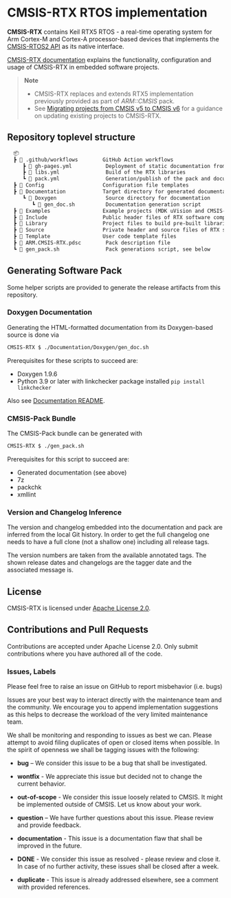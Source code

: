 # CMSIS-RTX RTOS implementation

**CMSIS-RTX** contains Keil RTX5 RTOS - a real-time operating system for Arm Cortex-M and Cortex-A processor-based devices that implements the [CMSIS-RTOS2 API](https://arm-software.github.io/CMSIS_6/latest/RTOS2/index.html) as its native interface.

[CMSIS-RTX documentation](https://arm-software.github.io/CMSIS-RTX) explains the functionality, configuration and usage of CMSIS-RTX in embedded software projects.

> **Note**
> - CMSIS-RTX replaces and extends RTX5 implementation previously provided as part of *ARM::CMSIS* pack.
> - See [Migrating projects from CMSIS v5 to CMSIS v6](https://learn.arm.com/learning-paths/microcontrollers/project-migration-cmsis-v6) for a guidance on updating existing projects to CMSIS-RTX.

## Repository toplevel structure

```txt
  📦
  ┣ 📂 .github/workflows        GitHub Action workflows
     ┣ 📄 gh-pages.yml           Deployment of static documentation from gh-pages branch to GitHub Pages
     ┣ 📄 libs.yml               Build of the RTX libraries
     ┗ 📄 pack.yml               Generation/publish of the pack and documentation
  ┣ 📂 Config                   Configuration file templates
  ┣ 📂 Documentation            Target directory for generated documentation
     ┗ 📂 Doxygen                Source directory for documentation
        ┗ 📄 gen_doc.sh          Documentation generation script
  ┣ 📂 Examples                 Example projects (MDK uVision and CMSIS-Toolbox)
  ┣ 📂 Include                  Public header files of RTX software component
  ┣ 📂 Library                  Project files to build pre-built libraries
  ┣ 📂 Source                   Private header and source files of RTX software component
  ┣ 📂 Template                 User code template files
  ┣ 📄 ARM.CMSIS-RTX.pdsc        Pack description file
  ┗ 📄 gen_pack.sh               Pack generations script, see below
```

## Generating Software Pack

Some helper scripts are provided to generate the release artifacts from this repository.

### Doxygen Documentation

Generating the HTML-formatted documentation from its Doxygen-based source is done via

```bash
CMSIS-RTX $ ./Documentation/Doxygen/gen_doc.sh
```

Prerequisites for these scripts to succeed are:

- Doxygen 1.9.6
- Python 3.9 or later with linkchecker package installed
  `pip install linkchecker`

Also see [Documentation README](./documentation/README.md).

### CMSIS-Pack Bundle

The CMSIS-Pack bundle can be generated with

```bash
CMSIS-RTX $ ./gen_pack.sh
```

Prerequisites for this script to succeed are:

- Generated documentation (see above)
- 7z
- packchk
- xmllint

### Version and Changelog Inference

The version and changelog embedded into the documentation and pack are inferred from the
local Git history. In order to get the full changelog one needs to have a full clone (not
a shallow one) including all release tags.

The version numbers are taken from the available annotated tags. The shown release dates and
changelogs are the tagger date and the associated message is.

## License

CMSIS-RTX is licensed under [Apache License 2.0](LICENSE).

## Contributions and Pull Requests

Contributions are accepted under Apache License 2.0. Only submit contributions where you have authored all of the code.

### Issues, Labels

Please feel free to raise an issue on GitHub
to report misbehavior (i.e. bugs)

Issues are your best way to interact directly with the maintenance team and the community.
We encourage you to append implementation suggestions as this helps to decrease the
workload of the very limited maintenance team.

We shall be monitoring and responding to issues as best we can.
Please attempt to avoid filing duplicates of open or closed items when possible.
In the spirit of openness we shall be tagging issues with the following:

- **bug** – We consider this issue to be a bug that shall be investigated.

- **wontfix** - We appreciate this issue but decided not to change the current behavior.

- **out-of-scope** - We consider this issue loosely related to CMSIS. It might be implemented outside of CMSIS. Let us know about your work.

- **question** – We have further questions about this issue. Please review and provide feedback.

- **documentation** - This issue is a documentation flaw that shall be improved in the future.

- **DONE** - We consider this issue as resolved - please review and close it. In case of no further activity, these issues shall be closed after a week.

- **duplicate** - This issue is already addressed elsewhere, see a comment with provided references.
